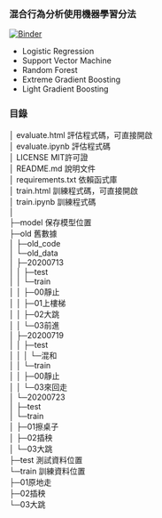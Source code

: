 ### 混合行為分析使用機器學習分法
[![Binder](https://mybinder.org/badge_logo.svg)](https://mybinder.org/v2/gh/min-lab/Action_Thinker/master)
* Logistic Regression
* Support Vector Machine
* Random Forest
* Extreme Gradient Boosting
* Light Gradient Boosting

### 目錄
│  evaluate.html 評估程式碼，可直接開啟  
│  evaluate.ipynb 評估程式碼  
│  LICENSE MIT許可證  
│  README.md 說明文件  
│  requirements.txt 依賴函式庫  
│  train.html 訓練程式碼，可直接開啟  
│  train.ipynb 訓練程式碼  
│  
├─model 保存模型位置  
├─old 舊數據  
│  ├─old_code  
│  └─old_data  
│      ├─20200713  
│      │  ├─test  
│      │  └─train  
│      │      ├─00靜止  
│      │      ├─01上樓梯  
│      │      ├─02大跳  
│      │      └─03前進  
│      ├─20200719  
│      │  ├─test  
│      │  │  └─混和  
│      │  └─train  
│      │      ├─00靜止  
│      │      └─03來回走  
│      └─20200723  
│          ├─test  
│          └─train  
│              ├─01擦桌子  
│              ├─02插秧  
│              └─03大跳  
├─test 測試資料位置  
└─train 訓練資料位置  
    ├─01原地走  
    ├─02插秧  
    └─03大跳  
